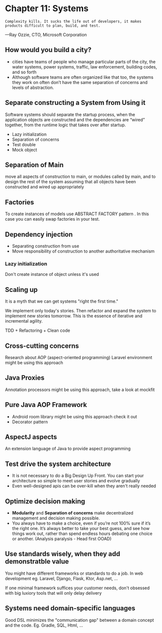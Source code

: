 # Chapter 11: Systems

`Complexity kills. It sucks the life out of developers,
it makes products difficult to plan, build, and test.`

—Ray Ozzie, CTO, Microsoft Corporation

## How would you build a city?
- cities have teams of people who manage particular parts of the city, the water systems, power systems, traffic, law enforcement, building codes, and so forth
- Although software teams are often organized like that too, the systems they work on 
  often don’t have the same separation of concerns and levels of abstraction.

## Separate constructing a System from Using it
Software systems should separate the startup process, when the application objects are
constructed and the dependencies are “wired” together, from the runtime logic that takes
over after startup.
- Lazy initialization
- Separation of concerns
- Test double
- Mock object

## Separation of Main
move all aspects of construction to main, or modules called by main, and to design the rest of the system assuming that all objects have been constructed and wired up appropriately

## Factories
To create instances of models use ABSTRACT FACTORY pattern . In this case you can easily swap factories in your test.

## Dependency injection
- Separating construction from use
- Move responsibility of construction to another authoritative mechanism

### Lazy initialization
Don't create instance of object unless it's used

## Scaling up
It is a myth that we can get systems "right the first time."

We implement only today's stories. Then refactor and expand the system to implement new stories tomorrow.
This is the essence of iterative and incremental agility.

TDD + Refactoring + Clean code

## Cross-cutting concerns
Research about AOP (aspect-oriented programming)
Laravel environment might be using this approach

## Java Proxies
Annotation processors might be using this approach, take a look at mockfit

## Pure Java AOP Framework
- Android room library might be using this approach check it out
- Decorator pattern

## AspectJ aspects
An extension language of Java to provide aspect programming

## Test drive the system architecture
- It is not necessary to do a Big Design Up Front. You can start your architecture so simple to meet user stories and evolve gradually
- Even well-designed apis can be over-kill when they aren't really needed

## Optimize decision making
- **Modularity** and **Separation of concerns** make decentralized management and decision making possible.
- You always have to make a choice, even if you’re not 100% sure if it’s the right one. It’s always better to take your best  guess, and see how things work out, rather than spend endless hours debating one choice or another. (Analysis paralysis - Head first OOAD)

## Use standards wisely, when they add demonstratble value
You might have different frameworks or standards to do a job. In web development eg. Laravel, Django, Flask, Ktor, Asp.net, …

If one minimal framework suffices your customer needs, don't obsessed with big luxiory tools that will only delay delivery

## Systems need domain-specific languages
Good DSL minimizes the "communication gap" between a domain concept and the code. Eg. Gradle, SQL, Html, …
